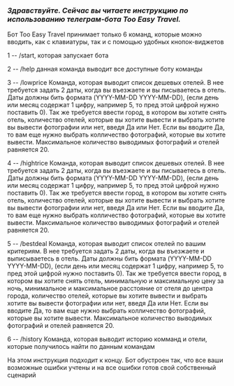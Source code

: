 ### ***_Здравствуйте. Сейчас вы читаете инструкцию по использованию телеграм-бота Too Easy Travel._***

Бот Too Easy Travel принимает только 6 команд, которые можно вводить, как с клавиатуры, так и с помощью удобных кнопок-виджетов

1 -- /start, которая запускает бота

2 -- /help данная команда выводит все доступные боту команды

3 -- /lowprice Команда, которая выводит список дешевых отелей. В нее требуется задать 2 даты, когда вы въезжаете и вы писываетесь в отель. Даты должны бить формата (YYYY-MM-DD YYYY-MM-DD), (если день или месяц содержат 1 цифру, например 5, то пред этой цифрой нужно поставить 0). Так же требуется ввести город, в котором вы хотите снять отель, количество отелей, которые вы хотите вывести и выбрать хотите вы вывести фотографии или нет, введя Да или Нет. Если вы вводите Да, то вам еще нужно выбрать колличество фотографий, которые вы хотите вывести. Максимальное количество выводимых фотографий и отелей равняется 20.

4 -- /hightrice Команда, которая выводит список дешевых отелей. В нее требуется задать 2 даты, когда вы въезжаете и вы писываетесь в отель. Даты должны бить формата (YYYY-MM-DD YYYY-MM-DD), (если день или месяц содержат 1 цифру, например 5, то пред этой цифрой нужно поставить 0). Так же требуется ввести город, в котором вы хотите снять отель, количество отелей, которые вы хотите вывести и выбрать хотите вы вывести фотографии или нет, введя Да или Нет. Если вы вводите Да, то вам еще нужно выбрать колличество фотографий, которые вы хотите вывести. Максимальное количество выводимых фотографий и отелей равняется 20.

5 -- /bestdeal Команда, которая выводит список отелей по вашим критериям. В нее требуется задать 2 даты, когда вы въезжаете и выписываетесь в отель. Даты должны бить формата (YYYY-MM-DD YYYY-MM-DD), (если день или месяц содержат 1 цифру, например 5, то пред этой цифрой нужно поставить 0). Так же требуется ввести город, в котором вы хотите снять отель, минимальную и максимальную цену за ночь, минимальное и максимальное расстояние от отеля до центра города, количество отелей, которые вы хотите вывести и выбрать хотите вы вывести фотографии или нет, введя Да или Нет. Если вы вводите Да, то вам еще нужно выбрать колличество фотографий, которые вы хотите вывести. Максимальное количество выводимых фотографий и отелей равняется 20.

6 -- /history Команда, которая выводит историю комманд и отели, которые получилось найти по данным командам

На этом инструкция подходит к концу. Бот обустроен так, что все ваши возможные ошибки учтены и на все ошибки готов свой собственный сценарий